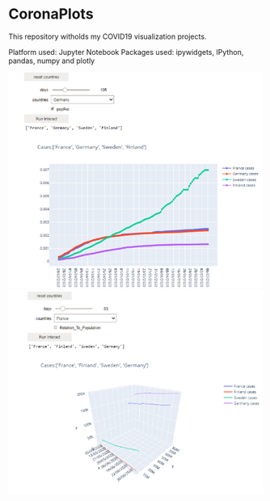 # CoronaPlots
This repository witholds my COVID19 visualization projects.

Platform used: Jupyter Notebook
Packages used: ipywidgets, IPython, pandas, numpy and plotly

<img src="https://github.com/koodikoira/CoronaPlots/blob/master/2Ddemo.PNG">

<img src="https://github.com/koodikoira/CoronaPlots/blob/master/3Ddemo.PNG">
